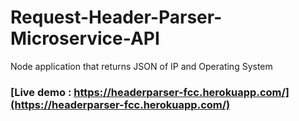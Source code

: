 # Request-Header-Parser-Microservice-API
Node application that returns JSON of IP and Operating System

### [Live demo : https://headerparser-fcc.herokuapp.com/](https://headerparser-fcc.herokuapp.com/)